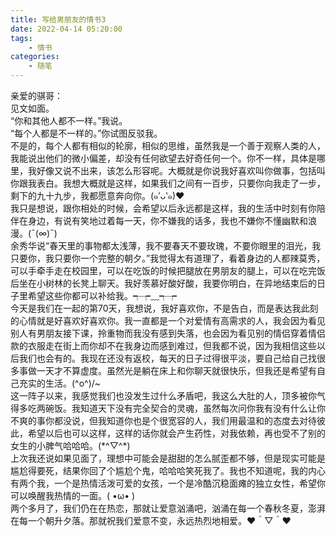 ```yaml
---
title: 写给男朋友的情书3
date: 2022-04-14 05:20:00
tags:
    - 情书
categories:
    - 随笔
---
```


亲爱的骐哥：<br>
见文如面。<br>
“你和其他人都不一样。”我说。<br>
“每个人都是不一样的。”你试图反驳我。<br>
不是的，每个人都有相似的轮廓，相似的思维，虽然我是一个善于观察人类的人，我能说出他们的微小偏差，却没有任何欲望去好奇任何一个。你不一样，具体是哪里，我好像又说不出来，该怎么形容呢。大概就是你说我好喜欢叫你做事，包括叫你跟我表白。我想大概就是这样，如果我们之间有一百步，只要你向我走了一步，剩下的九十九步，我都愿意奔向你。(๑′ᴗ‵๑)❤<br>
我只是想说，跟你相处的时候，会希望以后永远都是这样，我的生活中时刻有你陪伴在身边，有说有笑地过着每一天，你不嫌我的话多，我也不嫌你不懂幽默和浪漫。(ˉ(∞)ˉ)<br>
余秀华说“春天里的事物都太浅薄，我不要春天不要玫瑰，不要你眼里的泪光，我只要你，我只要你一个完整的朝夕。”我觉得太有道理了，看着身边的人都辣莫秀，可以手牵手走在校园里，可以在吃饭的时候把腿放在男朋友的腿上，可以在吃完饭后坐在小树林的长凳上聊天。我好羡慕好酸好酸，我要你明白，在异地结束后的日子里希望这些你都可以补给我。┭┮﹏┭┮<br>
今天是我们在一起的第70天，我想说，我好喜欢你，不是告白，而是表达我此刻的心情就是好喜欢好喜欢你。我一直都是一个对爱情有高需求的人，我会因为看见别人有男朋友接下课，拎重物而我没有感到失落，也会因为看见别的情侣穿着情侣款的衣服走在街上而你却不在我身边而感到难过，但我都不说，因为我相信这些以后我们也会有的。我现在还没有返校，每天的日子过得很平淡，要自己给自己找很多事做一天才不算虚度。虽然光是躺在床上和你聊天就很快乐，但我还是希望有自己充实的生活。\(^o^)/~<br>
这一阵子以来，我感觉我们也没发生过什么矛盾吧，我这么大肚的人，顶多被你气得多吃两碗饭。我知道天下没有完全契合的灵魂，虽然每次问你我有没有什么让你不爽的事你都没说，但我知道你也是个很宽容的人，我们用最温和的态度去对待彼此，希望以后也可以这样，这样的话你就会产生药性，对我依赖，再也受不了别的女生的小脾气哈哈哈。(\*^▽^\*)<br>
上次我还说如果见面了，理想中可能会是甜甜的怎么腻歪都不够，但是现实可能是尴尬得要死，结果你回了个尴尬个鬼，哈哈哈笑死我了。我也不知道呢，我的内心有两个我，一个是热情活泼可爱的女孩，一个是冷酷沉稳面瘫的独立女性，希望你可以唤醒我热情的一面。( •ω• )<br>
两个多月了，我们仍在在热恋，那就让爱意汹涌吧，汹涌在每一个春秋冬夏，澎湃在每一个朝升夕落。那就祝我们爱意不变，永远热烈地相爱。♥＾▽＾♥